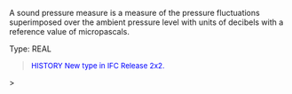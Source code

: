 ﻿A sound pressure measure is a measure of the pressure fluctuations superimposed over the ambient pressure level with units of decibels with a reference value of micropascals.

Type: REAL

> <font size="-1" color="#0000FF">HISTORY New type in IFC Release 2x2.
   </font>
>
